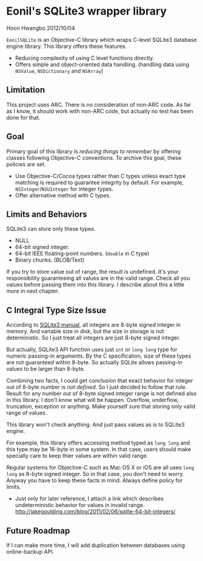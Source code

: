 Eonil's SQLite3 wrapper library
===============================
Hoon Hwangbo
2012/10/04


`EonilSQLite` is an Objective-C library which wraps C-level SQLite3 database engine library.
This library offers these features.

-	Reducing complexity of using C level functions directly.
-	Offers simple and object-oriented data handling. (handling data using `NSValue`, `NSDictionary` and `NSArray`)




Limitation
----------
This project uses ARC. There is no consideration of non-ARC code.
As far as I know, it should work with non-ARC code, but actually no test has been done for that.







Goal
----

Primary goal of this library is *reducing things to remember* by offering classes following Objective-C conventions.
To archive this goal, these policies are set.

-	Use Objective-C/Cocoa types rather than C types unless exact type matching is required to guarantee integrity by default.
	For example, `NSInteger`/`NSUInteger` for integer types.
-	Offer alternative method with C types.






Limits and Behaviors
--------------------
SQLite3 can store only these types.

-	NULL
-	64-bit signed integer.
-	64-bit IEEE floating-point numbers. (`double` in C type)
-	Binary chunks. (BLOB/Text)

If you try to store value out of range, the result is undefined.
It's your responsibility guaranteeing all values are in the valid range.
Check all you values before passing them into this library.
I describe about this a little more in next chapter.




C Integral Type Size Issue
--------------------------
According to [SQLite3 manual](http://www.sqlite.org/datatype3.html),
all integers are 8-byte signed integer in memory. And variable size
in disk, but the size in storage is not deterministic. So I just
treat all integers are just 8-byte signed integer.

But actually, SQLite3 API function uses just `int` or `long long` type
for numeric passing-in arguments. By the C specification, size of these
types are not guaranteed within 8-byte. So actually SQLite allows
passing-in values to be larger than 8-byte.

Combining two facts, I could get conclusion that exact behavior for
integer out of 8-byte number is *not defined*. So I just decided 
to follow that rule. Result for any number out of 8-byte signed 
integer range is not defined also in this library. I don't know what
will be happen. Overflow, underflow, truncation, exception or 
anything. Make yourself sure that storing only valid range of values.

This library won't check anything. And just pass values as is to
SQLite3 engine.
	
For example, this library offers accessing method typed as `long long`
and this type may be 16-byte in some system. In that case, users
should make specially care to keep thier values are within valid range.

Regular systems for Objective-C such as Mac OS X or iOS are all uses
`long long` as 8-byte signed integer. So in that case, you don't need 
to worry. Anyway you have to keep these facts in mind. Always define 
policy for limits.

*	Just only for later reference, I attach a link which describes 
	undeterministic behavior for values in invalid range.
	http://jakegoulding.com/blog/2011/02/06/sqlite-64-bit-integers/
	
	
	
	
	

	
	
	
	
	
	
	
	
	
Future Roadmap
--------------
If I can make more time, I will add duplication between databases using online-backup API.


	

